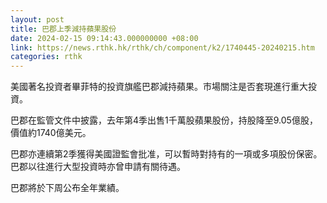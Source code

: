 ```yaml
---
layout: post
title: 巴郡上季減持蘋果股份
date: 2024-02-15 09:14:43.000000000 +08:00
link: https://news.rthk.hk/rthk/ch/component/k2/1740445-20240215.htm
categories: rthk
---
```


美國著名投資者畢菲特的投資旗艦巴郡減持蘋果。市場關注是否套現進行重大投資。

巴郡在監管文件中披露，去年第4季出售1千萬股蘋果股份，持股降至9.05億股，價值約1740億美元。

巴郡亦連續第2季獲得美國證監會批准，可以暫時對持有的一項或多項股份保密。巴郡以往進行大型投資時亦曾申請有關待遇。

巴郡將於下周公布全年業績。
